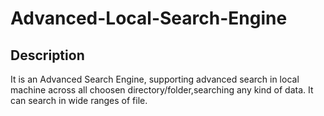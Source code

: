 # Advanced-Local-Search-Engine

## Description
It is an Advanced Search Engine, supporting advanced search in local machine across all choosen directory/folder,searching any kind of data. It can search in wide ranges of file.

